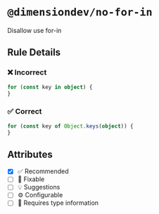 <!-- begin title -->

# `@dimensiondev/no-for-in`

Disallow use for-in

<!-- end title -->

## Rule Details

### :x: Incorrect

```ts
for (const key in object) {
}
```

### :white_check_mark: Correct

```ts
for (const key of Object.keys(object)) {
}
```

## Attributes

<!-- begin attributes -->

- [x] :white_check_mark: Recommended
- [ ] :wrench: Fixable
- [ ] :bulb: Suggestions
- [ ] :gear: Configurable
- [ ] :thought_balloon: Requires type information

<!-- end attributes -->
